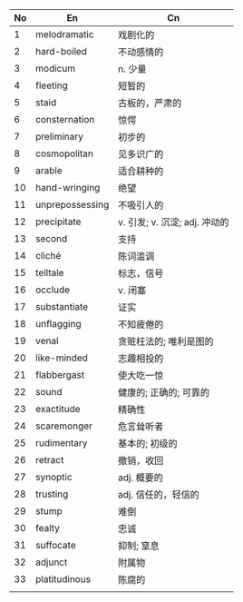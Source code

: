 | No  | En              | Cn                     |
| --- | --------------- | ---------------------- |
| 1   | melodramatic    | 戏剧化的                   |
| 2   | hard-boiled     | 不动感情的                  |
| 3   | modicum         | n. 少量                  |
| 4   | fleeting        | 短暂的                    |
| 5   | staid           | 古板的，严肃的                |
| 6   | consternation   | 惊愕                     |
| 7   | preliminary     | 初步的                    |
| 8   | cosmopolitan    | 见多识广的                  |
| 9   | arable          | 适合耕种的                  |
| 10  | hand-wringing   | 绝望                     |
| 11  | unprepossessing | 不吸引人的                  |
| 12  | precipitate     | v. 引发; v. 沉淀; adj. 冲动的 |
| 13  | second          | 支持                     |
| 14  | cliché          | 陈词滥调                   |
| 15  | telltale        | 标志，信号                  |
| 16  | occlude         | v. 闭塞                  |
| 17  | substantiate    | 证实                     |
| 18  | unflagging      | 不知疲倦的                  |
| 19  | venal           | 贪赃枉法的; 唯利是图的           |
| 20  | like-minded     | 志趣相投的                  |
| 21  | flabbergast     | 使大吃一惊                  |
| 22  | sound           | 健康的; 正确的; 可靠的          |
| 23  | exactitude      | 精确性                    |
| 24  | scaremonger     | 危言耸听者                  |
| 25  | rudimentary     | 基本的; 初级的               |
| 26  | retract         | 撤销，收回                  |
| 27  | synoptic        | adj. 概要的               |
| 28  | trusting        | adj. 信任的，轻信的           |
| 29  | stump           | 难倒                     |
| 30  | fealty          | 忠诚                     |
| 31  | suffocate       | 抑制; 窒息                 |
| 32  | adjunct         | 附属物                    |
| 33  | platitudinous   | 陈腐的                    |
|     |                 |                        |
